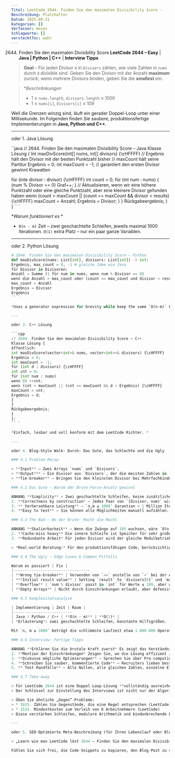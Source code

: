 ```yaml
---
Titel: LeetCode 2644. Finden Sie den maximalen Divisibility Score -
Beschreibung: Platzhalter
Datum: 2025-09-21
Kategorien: []
Verfasser: moses
Schlagworte: []
verstecktToc: wahr
---
```

2644. Finden Sie den maximalen Divisibility Score
**LeetCode 2644 – Easy** | **Java | Python | C++** | **Interview Tipps**

> **Goal** – Für jeden Divisor `d` in `Divisors` zählen, wie viele Zahlen in `nums` durch `d` divisible sind.
> Geben Sie den Divisor mit der Anzahl **maximum** zurück; wenn mehrere Divisors binden, geben Sie die **smallest** ein.

> **Beschränkungen*
> * 1 ≤ `nums.length`, `divisors.length` ≤ 1000
> * 1 ≤ `nums[i]`, `Divisors[i]` ≤ 109

Weil die Grenzen winzig sind, läuft ein gerader Doppel-Loop unter einer Millisekunde. Im Folgenden finden Sie saubere, produktionsfertige Implementierungen in **Java, Python und C++**.

---

oder 1. Java Lösung

``java
// 2644. Finden Sie den maximalen Divisibility Score – Java
Klasse Lösung {
Int maxDivScore(int[] nums, int[] divisors) {\cHFFFF}
// Ergebnis hält den Divisor mit der besten Punktzahl bisher
// maxCount hält seine Partitur
Ergebnis = 0;
int maxCount = -1; // garantiert den ersten Divisor gewinnt Krawatten

für (inte divisor : divisor) {\cHFFFF}
int count = 0;
für (int num : nums) {
(num % Divisor == 0) Graf++;
}
// Aktualisieren, wenn wir eine höhere Punktzahl oder eine gleiche Punktzahl, aber eine kleinere Divisor gefunden haben
wenn (count > maxCount || (count == maxCount && divisor < results) {\cHFFFF}
maxCount = Anzahl;
Ergebnis = Divisor;
}
}
Rückgabeergebnis;
}
}
`` `

**Warum funktioniert es* *

* `O(n · m)` Zeit – zwei geschachtelte Schleifen, jeweils maximal 1000 Iterationen.
`O(1)` extra Platz – nur ein paar ganze Variablen.

---

oder 2. Python Lösung

```python
# 2644. Finden Sie den maximalen Divisibility Score – Python
def maxDivScore(nums: List[int], divisors: List[int]) -> int:
Ergebnis, max_count = 0, -1 # gleiche Idee wie Java
für Divisor in Divisoren:
Anzahl = Summe (1 für num in nums, wenn num % Divisor == 0)
wenn die Anzahl > max_count oder (count == max_count und divisor < result):
max_count = Anzahl
Ergebnis = Divisor
Ergebnis
`` `

*Uses a generator expression for brevity while keep the same `O(n·m)` Laufzeit. *

---

oder 3. C++ Lösung

```cpp
// 2644. Finden Sie den maximalen Divisibility Score – C++
Klasse Lösung {
öffentlich:
int maxDivScore(vector<int>& nums, vector<int>>& divisors) {\cHFFFF}
Ergebnis = 0;
int maxCount = -1;
für (int d : divisors) {\cHFFFF}
int cnt = 0;
für (int num : nums)
wenn 0) ++cnt;
wenn (cnt > maxCount || (cnt == maxCount && d < Ergebnis) {\cHFFFF}
maxCount = cnt;
Ergebnis = d;
}
}
Rückgabeergebnis;
}
};
`` `

*Einfach, lesbar und voll konform mit dem LeetCode Richter. *

---

oder 4. Blog‐Style Walk‐ Durch: Das Gute, das Schlechte und die Ugly

### 4.1 Problem Recap

> **Input** – Zwei Arrays `nums` und `Divisors`.
> **Output*** – Ein Divisor aus `Divisors`, der die meisten Zahlen in `nums` teilt.
> **Tie‐breaker** – Bringen Sie den kleinsten Divisor bei Mehrfachbindung zurück.

### 4.2 Das Gute – Warum der Brute‐Force-Ansatz gewinnt

ANHANG **Simplicity** – Zwei geschachtelte Schleifen, keine zusätzlichen Datenstrukturen.
2. **Correctness by construction* – Jedes Paar von `(Divisor, num)` wird genau einmal untersucht.
3. ** Vorhersehbare Leistung** – `n,m ≤ 1000` Garantien < 1 Million Iterationen, weit unter Zeitlimits.
4. **Easy to test** – Sie können alle Möglichkeiten manuell aufzählen.

### 4.3 The Bad – Wo der Brute‐ Macht die Macht

ANHANG **Skalierbarkeit** – Wenn die Zwänge auf 105 wuchsen, wäre `O(n·m)` unfehlbar.
2. **Cache‐miss heavy** Die innere Schleife ist Speicher für sehr große Arrays gebunden.
3. **Redundante Arbeit* Für jeden Divisor wird der gleiche Modulbetrieb recomputiert.

> *Real‐world Beratung:* Für den produktionsfähigen Code, berücksichtigen Sie die Anzahl der Pre-computing-Divisors oder verwenden Sie eine Hash-Karte, die durch Rest markiert ist. Aber für dieses Problem ist die einfache Lösung optimal.

### 4.4 The Ugly – Edge Cases & Common Pitfalls

Warum es passiert | Fix |
|----------------------------------
| **Wrong tie‐breaker** | Verwenden von `<=` anstelle von `<` bei der Aktualisierung des Ergebnisses. | Verwenden Sie `if (count > maxCount || (count == maxCount && divisor < results) `. |
| ***Initial result value** | Setting `result` to `divisors[0]` und `maxCount` to `0` können einen Divisor mit 0 Score überspringen, wenn alle 0. | Initialise `maxCount = -1` so gewinnt der erste Divisor immer Krawatten. |
| **Overflow** | `num % divisor` passt in `int` für Werte ≤ 109, aber wenn Werte größer wären, brauchen Sie 'long'. |
| **Empty Arrays** | Nicht durch Einschränkungen erlaubt, aber defensive Codierung ist gut. Einen Wächter hinzufügen: if `divisors.isEmpty()` `-1` zurückgeben. |

### 4.5 Komplexitätsanalyse

| Implementierung | Zeit | Raum |
|--------------------------
| Java / Python / C++ | **O(n · m)** | **O(1)* |
| *Erläuterung*: zwei geschachtelte Schleifen, konstante Hilfsgrößen. |

Mit `n, m ≤ 1000` beträgt die schlimmste Laufzeit etwa 1 000 000 Operationen – leicht von jeder modernen CPU zu handhaben.

### 4.6 Interview‐ Fertige Tipps

ANHANG **Erklären Sie die brutale Kraft zuerst* Es zeigt das Verständnis der Problemerklärung.
2. **Mention der Einschränkungen* Zeigen Sie, wo die Lösung effizient ist.
3. **Diskusse mögliche Optimierungen** – Sprechen Sie über Pre-computing Divisor-Sets oder über eine Frequenztabelle, wenn sich Zwänge ändern.
4. **Schreiben Sie sauber, kommentierte Code** – Recruiters lieben beständigen Code.
5. ** Test Randfälle** – Alle Nullen, alle gleichen Zahlen, einzelne Element-Arrays.

### 4.7 Take-away

> Für LeetCode 2644 ist eine Doppel-Loop-Lösung **vollständig ausreichend**.
> Der Schlüssel zur Einstellung des Interviews ist nicht nur der Algorithmus, sondern auch Ihre **Dialogität des Denkens**, **dge‐case sense** und **clean code**.

> Üben Sie ähnliche „Gegen“-Probleme:
> * 1815. Zählen Sie Gegenstände, die eine Regel entsprechen (LeetCode)
> * 1515. Mindestkosten zum Verleih von K Arbeitnehmern (LeetCode)
> Diese verstärken Schleifen, modulare Arithmetik und bindenbrechende Logik.

---

oder 5. SEO‐Optimierte Meta‐Beschreibung (für Ihren Lebenslauf oder Blog)

> „Learn wie man LeetCode löst 2644 – Finden Sie den maximalen Divisibility Score – mit sauberem Java-, Python- und C++-Code. Verstehen Sie Zeit/Raum-Komplexität, bindende Logik und interview-bereite Tipps, um Ihren nächsten Software-Engineering-Job zu landen. „

Fühlen Sie sich frei, die Code-Snippets zu kopieren, den Blog-Post zu veröffentlichen oder die Diskussion in Ihr nächstes Codierungsgespräch einzubinden. Glückliche Kodierung!